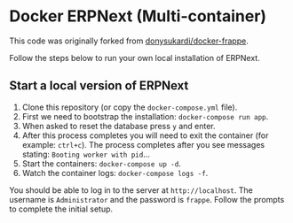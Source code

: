 # Docker ERPNext (Multi-container)

This code was originally forked from [donysukardi/docker-frappe](https://github.com/donysukardi/docker-frappe).

Follow the steps below to run your own local installation of ERPNext.

## Start a local version of ERPNext

1. Clone this repository (or copy the `docker-compose.yml` file).
1. First we need to bootstrap the installation: `docker-compose run app`.
1. When asked to reset the database press `y` and enter.
1. After this process completes you will need to exit the container (for example: `ctrl+c`). The process completes after you see messages stating: `Booting worker with pid`...
1. Start the containers: `docker-compose up -d`.
1. Watch the container logs: `docker-compose logs -f`.

You should be able to log in to the server at `http://localhost`. The username is `Administrator` and the password is `frappe`. Follow the prompts to complete the initial setup.
